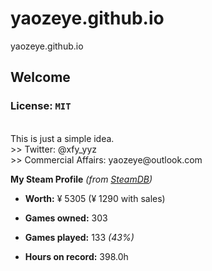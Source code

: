 # yaozeye.github.io
yaozeye.github.io
## Welcome
### License: ``MIT``
<br />
This is just a simple idea.
<br />
>> Twitter: @xfy_yyz
<br />
>> Commercial Affairs: yaozeye@outlook.com
<br />


**My Steam Profile** *(from [SteamDB](https://steamdb.info/calculator/76561198396006256/?cc=cn))*


* **Worth:** ¥ 5305 (¥ 1290 with sales)

* **Games owned:** 303

* **Games played:** 133 *(43%)*

* **Hours on record:** 398.0h
